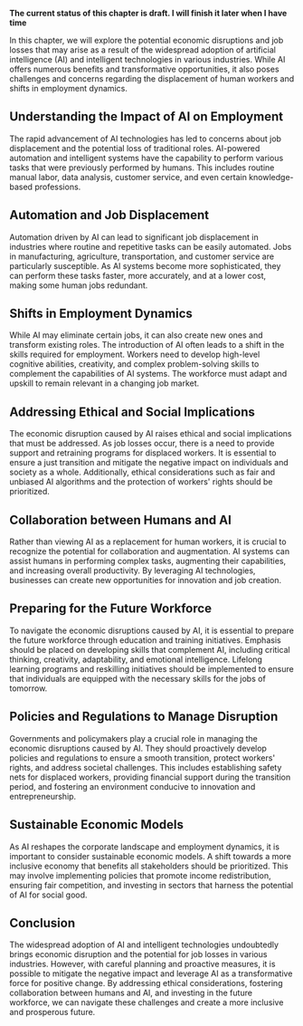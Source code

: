 **The current status of this chapter is draft. I will finish it later when I have time**

In this chapter, we will explore the potential economic disruptions and job losses that may arise as a result of the widespread adoption of artificial intelligence (AI) and intelligent technologies in various industries. While AI offers numerous benefits and transformative opportunities, it also poses challenges and concerns regarding the displacement of human workers and shifts in employment dynamics.

**Understanding the Impact of AI on Employment**
------------------------------------------------

The rapid advancement of AI technologies has led to concerns about job displacement and the potential loss of traditional roles. AI-powered automation and intelligent systems have the capability to perform various tasks that were previously performed by humans. This includes routine manual labor, data analysis, customer service, and even certain knowledge-based professions.

**Automation and Job Displacement**
-----------------------------------

Automation driven by AI can lead to significant job displacement in industries where routine and repetitive tasks can be easily automated. Jobs in manufacturing, agriculture, transportation, and customer service are particularly susceptible. As AI systems become more sophisticated, they can perform these tasks faster, more accurately, and at a lower cost, making some human jobs redundant.

**Shifts in Employment Dynamics**
---------------------------------

While AI may eliminate certain jobs, it can also create new ones and transform existing roles. The introduction of AI often leads to a shift in the skills required for employment. Workers need to develop high-level cognitive abilities, creativity, and complex problem-solving skills to complement the capabilities of AI systems. The workforce must adapt and upskill to remain relevant in a changing job market.

**Addressing Ethical and Social Implications**
----------------------------------------------

The economic disruption caused by AI raises ethical and social implications that must be addressed. As job losses occur, there is a need to provide support and retraining programs for displaced workers. It is essential to ensure a just transition and mitigate the negative impact on individuals and society as a whole. Additionally, ethical considerations such as fair and unbiased AI algorithms and the protection of workers' rights should be prioritized.

**Collaboration between Humans and AI**
---------------------------------------

Rather than viewing AI as a replacement for human workers, it is crucial to recognize the potential for collaboration and augmentation. AI systems can assist humans in performing complex tasks, augmenting their capabilities, and increasing overall productivity. By leveraging AI technologies, businesses can create new opportunities for innovation and job creation.

**Preparing for the Future Workforce**
--------------------------------------

To navigate the economic disruptions caused by AI, it is essential to prepare the future workforce through education and training initiatives. Emphasis should be placed on developing skills that complement AI, including critical thinking, creativity, adaptability, and emotional intelligence. Lifelong learning programs and reskilling initiatives should be implemented to ensure that individuals are equipped with the necessary skills for the jobs of tomorrow.

**Policies and Regulations to Manage Disruption**
-------------------------------------------------

Governments and policymakers play a crucial role in managing the economic disruptions caused by AI. They should proactively develop policies and regulations to ensure a smooth transition, protect workers' rights, and address societal challenges. This includes establishing safety nets for displaced workers, providing financial support during the transition period, and fostering an environment conducive to innovation and entrepreneurship.

**Sustainable Economic Models**
-------------------------------

As AI reshapes the corporate landscape and employment dynamics, it is important to consider sustainable economic models. A shift towards a more inclusive economy that benefits all stakeholders should be prioritized. This may involve implementing policies that promote income redistribution, ensuring fair competition, and investing in sectors that harness the potential of AI for social good.

**Conclusion**
--------------

The widespread adoption of AI and intelligent technologies undoubtedly brings economic disruption and the potential for job losses in various industries. However, with careful planning and proactive measures, it is possible to mitigate the negative impact and leverage AI as a transformative force for positive change. By addressing ethical considerations, fostering collaboration between humans and AI, and investing in the future workforce, we can navigate these challenges and create a more inclusive and prosperous future.
